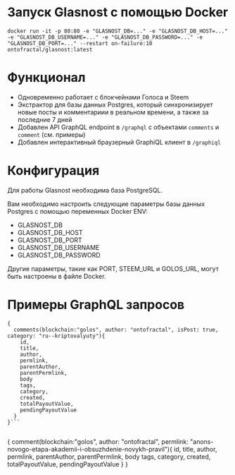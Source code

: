 # Запуск Glasnost с помощью Docker

```
docker run -it -p 80:80 -e "GLASNOST_DB=..." -e "GLASNOST_DB_HOST=..." -e "GLASNOST_DB_USERNAME=..." -e "GLASNOST_DB_PASSWORD=..." -e "GLASNOST_DB_PORT=..." --restart on-failure:10 ontofractal/glasnost:latest
```

# Функционал

* Одновременно работает с блокчейнами Голоса и Steem
* Экстрактор для базы данных Postgres, который синхронизирует новые посты и комментариии в реальном времени, а также за последние 7 дней
* Добавлен API GraphQL endpoint в `/graphql` с объектами `comments` и `comment` (см. примеры)
* Добавлен интерактивный браузерный GraphiQL клиент в `/graphiql`

# Конфигурация

Для работы Glasnost необходима база PostgreSQL.

Вам необходимо настроить следующие параметры базы данных Postgres с помощью переменных Docker ENV:

* GLASNOST_DB
* GLASNOST_DB_HOST
* GLASNOST_DB_PORT
* GLASNOST_DB_USERNAME
* GLASNOST_DB_PASSWORD

Другие параметры, такие как PORT, STEEM_URL и GOLOS_URL, могут быть настроены в файле Docker.

# Примеры GraphQL запросов

```
{
  comments(blockchain:"golos", author: "ontofractal", isPost: true, category: "ru--kriptovalyuty"){
    id,
    title,
    author,
    permlink,
    parentAuthor,
    parentPermlink,
    body
    tags,
    category,
    created,
    totalPayoutValue,
    pendingPayoutValue
  }
}```


```
{
  comment(blockchain:"golos", author: "ontofractal", permlink: "anons-novogo-etapa-akademii-i-obsuzhdenie-novykh-pravil"){
    id,
    title,
    author,
    permlink,
    parentAuthor,
    parentPermlink,
    body
    tags,
    category,
    created,
    totalPayoutValue,
    pendingPayoutValue
  }
}
```

